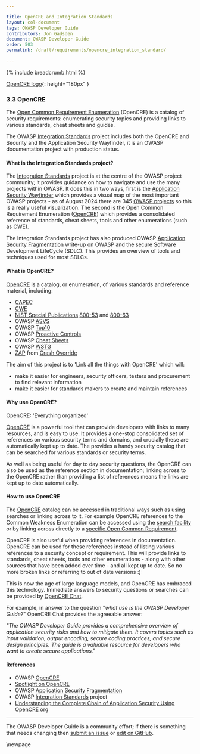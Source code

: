 ```yaml
---

title: OpenCRE and Integration Standards
layout: col-document
tags: OWASP Developer Guide
contributors: Jon Gadsden
document: OWASP Developer Guide
order: 503
permalink: /draft/requirements/opencre_integration_standard/

---
```


{% include breadcrumb.html %}

[OpenCRE logo](../../../assets/images/logos/opencre.png "OWASP OpenCRE"){: height="180px" }

### 3.3 OpenCRE

The [Open Common Requirement Enumeration][opencre] (OpenCRE) is a catalog of security requirements:
enumerating security topics and providing links to various standards, cheat sheets and guides.

The OWASP [Integration Standards][intstand] project includes both the OpenCRE and Security
and the Application Security Wayfinder, it is an OWASP documentation project with production status.

#### What is the Integration Standards project?

The [Integration Standards][intstand] project is at the centre of the OWASP project community;
it provides guidance on how to navigate and use the many projects within OWASP.
It does this in two ways, first is the [Application Security Wayfinder][intstand] which provides a visual map
of the most important OWASP projects - as of August 2024 there are 345 [OWASP projects][projects]
so this is a really useful visualization.
The second is the Open Common Requirement Enumeration ([OpenCRE][opencre]) which provides a consolidated reference of
standards, cheat sheets, tools and other enumerations (such as [CWE][cwe]).

The Integration Standards project has also produced OWASP [Application Security Fragmentation][sdlc]
write-up on OWASP and the secure Software Development LifeCycle (SDLC).
This provides an overview of tools and techniques used for most SDLCs.

#### What is OpenCRE?

[OpenCRE][opencre] is a catalog, or enumeration, of various standards and reference material, including:

* [CAPEC][capecocre]
* [CWE][cweocre]
* [NIST Special Publications][nist] [800-53][nist53] and [800-63][nist63]
* OWASP [ASVS][asvs]
* OWASP [Top10][top10ocre]
* OWASP [Proactive Controls][proactiveocre]
* OWASP [Cheat Sheets][csocre]
* OWASP [WSTG][wstgocre]
* [ZAP][zapocre] from [Crash Override][crash]

The aim of this project is to 'Link all the things with OpenCRE' which will:

* make it easier for engineers, security officers, testers and procurement to find relevant information
* make it easier for standards makers to create and maintain references

#### Why use OpenCRE?

OpenCRE: 'Everything organized'

[OpenCRE][opencre] is a powerful tool that can provide developers with links to many resources, and is easy to use.
It provides a one-stop consolidated set of references on various security terms and domains,
and crucially these are automatically kept up to date.
The provides a handy security catalog that can be searched for various standards or security terms.

As well as being useful for day to day security questions,
the OpenCRE can also be used as the reference section in documentation;
linking across to the OpenCRE rather than providing a list of references means the links are kept up to date automatically.

#### How to use OpenCRE

The [OpenCRE][opencre] catalog can be accessed in traditional ways such as using searches or linking across to it.
For example OpenCRE references to the Common Weakness Enumeration can be accessed using the [search facility][cweocre]
or by linking across directly to a [specific Open Common Requirement][cwe1002].

OpenCRE is also useful when providing references in documentation.
OpenCRE can be used for these references instead of listing various references to a security concept or requirement.
This will provide links to standards, cheat sheets, tools and other enumerations -
along with other sources that have been added over time - and all kept up to date.
So no more broken links or referring to out of date versions :)

This is now the age of large language models, and OpenCRE has embraced this technology.
Immediate answers to security questions or searches can be provided by [OpenCRE Chat][opencrechat].

For example, in answer to the question "_what use is the OWASP Developer Guide?_"
OpenCRE Chat provides the agreeable answer:

_"The OWASP Developer Guide provides a comprehensive overview of application security risks and how to mitigate them._
_It covers topics such as input validation, output encoding, secure coding practices, and secure design principles._
_The guide is a valuable resource for developers who want to create secure applications."_

#### References

* OWASP [OpenCRE][opencre]
* [Spotlight on OpenCRE][spotlight28]
* OWASP [Application Security Fragmentation][sdlc]
* OWASP [Integration Standards][intstand] project
* [Understanding the Complete Chain of Application Security Using OpenCRE org][opencretalk]

----

The OWASP Developer Guide is a community effort; if there is something that needs changing
then [submit an issue][issue0503] or [edit on GitHub][edit0503].

[asvs]: https://owasp.org/www-project-application-security-verification-standard/
[capecocre]: https://opencre.org/search/CAPEC
[crash]: https://crashoverride.com/
[csocre]: https://opencre.org/search/OWASP%20Cheat%20Sheets
[cweocre]: https://opencre.org/search/CWE
[cwe]: https://cwe.mitre.org/
[cwe1002]: https://www.opencre.org/node/standard/CWE/sectionid/1002
[edit0503]: https://github.com/OWASP/www-project-developer-guide/blob/main/draft/05-requirements/03-opencre.md
[intstand]: https://owasp.org/www-project-integration-standards/
[issue0503]: https://github.com/OWASP/www-project-developer-guide/issues/new?labels=content&template=request.md&title=Update:%2005-requirements/03-opencre
[nist]: https://csrc.nist.gov/
[nist53]: https://www.nist.gov/privacy-framework/nist-privacy-framework-and-cybersecurity-framework-nist-special-publication-800-53
[nist63]: https://pages.nist.gov/800-63-3/
[opencre]: https://www.opencre.org/
[opencrechat]: https://www.opencre.org/chatbot
[opencretalk]: https://www.youtube.com/watch?v=VPOkT9quve0
[proactiveocre]: https://www.opencre.org/search/Proactive%20Controls
[projects]: https://owasp.org/projects/
[sdlc]: https://owasp.org/www-project-integration-standards/writeups/owasp_in_sdlc/
[spotlight28]: https://www.youtube.com/watch?v=TwNroVARmB0&list=PLUKo5k_oSrfOTl27gUmk2o-NBKvkTGw0T
[top10ocre]: https://www.opencre.org/search/OWASP%20Top%2010
[wstgocre]: https://opencre.org/search/WSTG
[zapocre]: https://opencre.org/search/ZAP

\newpage
